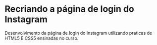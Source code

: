 # Recriando a página de login do Instagram
Desenvolvimento da página de login do Instagram utilizando praticas de HTML5 E CSS5 ensinadas no curso.


